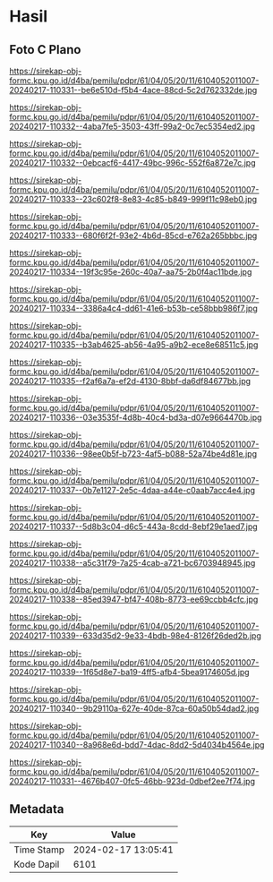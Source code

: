 # Hasil

## Foto C Plano

https://sirekap-obj-formc.kpu.go.id/d4ba/pemilu/pdpr/61/04/05/20/11/6104052011007-20240217-110331--be6e510d-f5b4-4ace-88cd-5c2d762332de.jpg

https://sirekap-obj-formc.kpu.go.id/d4ba/pemilu/pdpr/61/04/05/20/11/6104052011007-20240217-110332--4aba7fe5-3503-43ff-99a2-0c7ec5354ed2.jpg

https://sirekap-obj-formc.kpu.go.id/d4ba/pemilu/pdpr/61/04/05/20/11/6104052011007-20240217-110332--0ebcacf6-4417-49bc-996c-552f6a872e7c.jpg

https://sirekap-obj-formc.kpu.go.id/d4ba/pemilu/pdpr/61/04/05/20/11/6104052011007-20240217-110333--23c602f8-8e83-4c85-b849-999f11c98eb0.jpg

https://sirekap-obj-formc.kpu.go.id/d4ba/pemilu/pdpr/61/04/05/20/11/6104052011007-20240217-110333--680f6f2f-93e2-4b6d-85cd-e762a265bbbc.jpg

https://sirekap-obj-formc.kpu.go.id/d4ba/pemilu/pdpr/61/04/05/20/11/6104052011007-20240217-110334--19f3c95e-260c-40a7-aa75-2b0f4ac11bde.jpg

https://sirekap-obj-formc.kpu.go.id/d4ba/pemilu/pdpr/61/04/05/20/11/6104052011007-20240217-110334--3386a4c4-dd61-41e6-b53b-ce58bbb986f7.jpg

https://sirekap-obj-formc.kpu.go.id/d4ba/pemilu/pdpr/61/04/05/20/11/6104052011007-20240217-110335--b3ab4625-ab56-4a95-a9b2-ece8e68511c5.jpg

https://sirekap-obj-formc.kpu.go.id/d4ba/pemilu/pdpr/61/04/05/20/11/6104052011007-20240217-110335--f2af6a7a-ef2d-4130-8bbf-da6df84677bb.jpg

https://sirekap-obj-formc.kpu.go.id/d4ba/pemilu/pdpr/61/04/05/20/11/6104052011007-20240217-110336--03e3535f-4d8b-40c4-bd3a-d07e9664470b.jpg

https://sirekap-obj-formc.kpu.go.id/d4ba/pemilu/pdpr/61/04/05/20/11/6104052011007-20240217-110336--98ee0b5f-b723-4af5-b088-52a74be4d81e.jpg

https://sirekap-obj-formc.kpu.go.id/d4ba/pemilu/pdpr/61/04/05/20/11/6104052011007-20240217-110337--0b7e1127-2e5c-4daa-a44e-c0aab7acc4e4.jpg

https://sirekap-obj-formc.kpu.go.id/d4ba/pemilu/pdpr/61/04/05/20/11/6104052011007-20240217-110337--5d8b3c04-d6c5-443a-8cdd-8ebf29e1aed7.jpg

https://sirekap-obj-formc.kpu.go.id/d4ba/pemilu/pdpr/61/04/05/20/11/6104052011007-20240217-110338--a5c31f79-7a25-4cab-a721-bc6703948945.jpg

https://sirekap-obj-formc.kpu.go.id/d4ba/pemilu/pdpr/61/04/05/20/11/6104052011007-20240217-110338--85ed3947-bf47-408b-8773-ee69ccbb4cfc.jpg

https://sirekap-obj-formc.kpu.go.id/d4ba/pemilu/pdpr/61/04/05/20/11/6104052011007-20240217-110339--633d35d2-9e33-4bdb-98e4-8126f26ded2b.jpg

https://sirekap-obj-formc.kpu.go.id/d4ba/pemilu/pdpr/61/04/05/20/11/6104052011007-20240217-110339--1f65d8e7-ba19-4ff5-afb4-5bea9174605d.jpg

https://sirekap-obj-formc.kpu.go.id/d4ba/pemilu/pdpr/61/04/05/20/11/6104052011007-20240217-110340--9b29110a-627e-40de-87ca-60a50b54dad2.jpg

https://sirekap-obj-formc.kpu.go.id/d4ba/pemilu/pdpr/61/04/05/20/11/6104052011007-20240217-110340--8a968e6d-bdd7-4dac-8dd2-5d4034b4564e.jpg

https://sirekap-obj-formc.kpu.go.id/d4ba/pemilu/pdpr/61/04/05/20/11/6104052011007-20240217-110331--4676b407-0fc5-46bb-923d-0dbef2ee7f74.jpg


## Metadata

| Key        | Value               |
| ---------- | ------------------- |
| Time Stamp | 2024-02-17 13:05:41 |
| Kode Dapil | 6101                |



